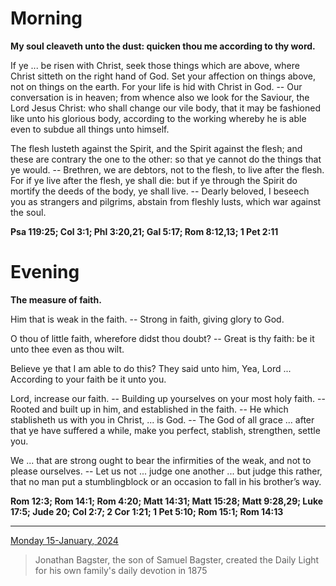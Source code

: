 # Morning

**My soul cleaveth unto the dust: quicken thou me according to thy word.**
 
If ye ... be risen with Christ, seek those things which are above, where Christ sitteth on the right hand of God. Set your affection on things above, not on things on the earth. For your life is hid with Christ in God. -- Our conversation is in heaven; from whence also we look for the Saviour, the Lord Jesus Christ: who shall change our vile body, that it may be fashioned like unto his glorious body, according to the working whereby he is able even to subdue all things unto himself.
 
The flesh lusteth against the Spirit, and the Spirit against the flesh; and these are contrary the one to the other: so that ye cannot do the things that ye would. -- Brethren, we are debtors, not to the flesh, to live after the flesh. For if ye live after the flesh, ye shall die: but if ye through the Spirit do mortify the deeds of the body, ye shall live. -- Dearly beloved, I beseech you as strangers and pilgrims, abstain from fleshly lusts, which war against the soul.  

**Psa 119:25; Col 3:1; Phl 3:20,21; Gal 5:17; Rom 8:12,13; 1 Pet 2:11**

# Evening

**The measure of faith.**
 
Him that is weak in the faith. -- Strong in faith, giving glory to God.
 
O thou of little faith, wherefore didst thou doubt? -- Great is thy faith: be it unto thee even as thou wilt.
 
Believe ye that I am able to do this? They said unto him, Yea, Lord ... According to your faith be it unto you.
 
Lord, increase our faith. -- Building up yourselves on your most holy faith. -- Rooted and built up in him, and established in the faith. -- He which stablisheth us with you in Christ, ... is God. -- The God of all grace ... after that ye have suffered a while, make you perfect, stablish, strengthen, settle you.
 
We ... that are strong ought to bear the infirmities of the weak, and not to please ourselves. -- Let us not ... judge one another ... but judge this rather, that no man put a stumblingblock or an occasion to fall in his brother’s way.  

**Rom 12:3; Rom 14:1; Rom 4:20; Matt 14:31; Matt 15:28; Matt 9:28,29; Luke 17:5; Jude 20; Col 2:7; 2 Cor 1:21; 1 Pet 5:10; Rom 15:1; Rom 14:13**

---

[Monday 15-January, 2024](https://t.me/s/daily_light)

> Jonathan Bagster, the son of Samuel Bagster, created the Daily Light for his own family's daily devotion in 1875

